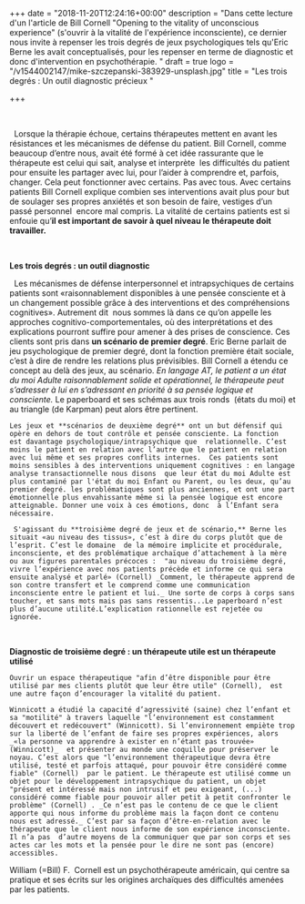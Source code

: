 +++
date = "2018-11-20T12:24:16+00:00"
description = "Dans cette lecture d'un l'article de Bill Cornell \"Opening to the vitality of unconscious experience\" (s'ouvrir à la vitalité de l'expérience inconsciente), ce dernier nous invite à repenser les trois degrés de jeux psychologiques tels qu'Eric Berne les avait conceptualisés, pour les repenser en terme de diagnostic  et donc d'intervention en psychothérapie. "
draft = true
logo = "/v1544002147/mike-szczepanski-383929-unsplash.jpg"
title = "Les trois degrés : Un outil diagnostic précieux "

+++

 

     Lorsque la thérapie échoue, certains thérapeutes mettent en avant les résistances et les mécanismes de défense du patient. Bill Cornell, comme beaucoup d’entre nous, avait été formé à cet idée rassurante que le thérapeute est celui qui sait, analyse et interprète  les difficultés du patient pour ensuite les partager avec lui, pour l’aider à comprendre et, parfois, changer. Cela peut fonctionner avec certains. Pas avec tous. Avec certains patients Bill Cornell explique combien ses interventions avait plus pour but de soulager ses propres anxiétés et son besoin de faire, vestiges d’un passé personnel  encore mal compris. La vitalité de certains patients est si enfouie qu’**il est important de savoir à quel niveau le thérapeute doit travailler.** 

 

**Les trois degrés : un outil diagnostic**

 	Les mécanismes de défense interpersonnel et intrapsychiques de certains patients sont «raisonnablement disponibles à une pensée consciente et à un changement possible grâce à des interventions et des compréhensions cognitives». Autrement dit  nous sommes là dans ce qu’on appelle les approches cognitivo-comportementales, où des interprétations et des explications pourront suffire pour amener à des prises de conscience. Ces clients sont pris dans **un scénario de premier degré**. Eric Berne parlait de jeu psychologique de premier degré, dont la fonction première était sociale, c’est à dire de rendre les relations plus prévisibles. Bill Cornell a étendu ce concept au delà des jeux, au scénario. _En langage AT, le patient a un état du moi Adulte raisonnablement solide et opérationnel, le thérapeute peut s’adresser à lui en s’adressant en priorité à sa pensée logique et consciente._ Le paperboard et ses schémas aux trois ronds  (états du moi) et au triangle (de Karpman) peut alors être pertinent. 

	Les jeux et **scénarios de deuxième degré** ont un but défensif qui opère en dehors de tout contrôle et pensée consciente. La fonction  est davantage psychologique/intrapsychique que  relationnelle. C’est moins le patient en relation avec l’autre que le patient en relation avec lui même et ses propres conflits internes.  Ces patients sont moins sensibles à des interventions uniquement cognitives : en langage analyse transactionnelle nous disons  que leur état du moi Adulte est plus contaminé par l'état du moi Enfant ou Parent, ou les deux, qu’au premier degré. les problématiques sont plus anciennes, et ont une part émotionnelle plus envahissante même si la pensée logique est encore atteignable. Donner une voix à ces émotions, donc  à l’Enfant sera nécessaire.

	 S'agissant du **troisième degré de jeux et de scénario,** Berne les situait «au niveau des tissus», c’est à dire du corps plutôt que de l’esprit. C’est le domaine  de la mémoire implicite et procédurale, inconsciente, et des problématique archaïque d’attachement à la mère ou aux figures parentales précoces :  "au niveau du troisième degré, vivre l’expérience avec nos patients précède et informe ce qui sera ensuite analysé et parlé» (Cornell) _Comment, le thérapeute apprend de son contre transfert et le comprend comme une communication inconsciente entre le patient et lui._ Une sorte de corps à corps sans toucher, et sans mots mais pas sans ressentis...Le paperboard n’est plus d’aucune utilité.L’explication rationnelle est rejetée ou ignorée. 

 

**Diagnostic de troisième degré : un thérapeute utile est un thérapeute utilisé**

	Ouvrir un espace thérapeutique "afin d’être disponible pour être utilisé par mes clients plutôt que leur être utile" (Cornell),  est une autre façon d’encourager la vitalité du patient. 

	Winnicott a étudié la capacité d’agressivité (saine) chez l’enfant et sa "motilité" à travers laquelle "l’environnement est constamment découvert et redécouvert" (Winnicott). Si l’environnement empiète trop sur la liberté de l’enfant de faire ses propres expériences, alors _«la personne va apprendre à exister en n’étant pas trouvée» (Winnicott)_  et présenter au monde une coquille pour préserver le noyau. C’est alors que "l’environnement thérapeutique devra être utilisé, testé et parfois attaqué, pour pouvoir être considéré comme fiable" (Cornell)  par le patient. Le thérapeute est utilisé comme un objet pour le développement intrapsychique du patient, un objet "présent et intéressé mais non intrusif et peu exigeant, (...) considéré comme fiable pour pouvoir aller petit à petit confronter le problème" (Cornell) . _Ce n’est pas le contenu de ce que le client apporte qui nous informe du problème mais la façon dont ce contenu nous est adressé._ C’est par sa façon d’être-en-relation avec le thérapeute que le client nous informe de son expérience inconsciente. Il n’a pas  d’autre moyens de la communiquer que par son corps et ses actes car les mots et la pensée pour le dire ne sont pas (encore) accessibles. 

William (=Bill) F.  Cornell est un psychothérapeute américain, qui centre sa pratique et ses écrits sur les origines archaïques des difficultés amenées par les patients. 